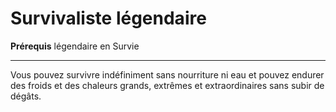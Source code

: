# Survivaliste légendaire

<p><strong>Prérequis</strong> légendaire en Survie</p>
<hr>
<p>Vous pouvez survivre indéfiniment sans nourriture ni eau et pouvez endurer des froids et des chaleurs grands, extrêmes et extraordinaires sans subir de dégâts.</p>